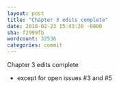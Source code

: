 ```yaml
---
layout: post
title: "Chapter 3 edits complete"
date: 2018-02-23 15:43:20 -0800
sha: f2999fb
wordcount: 32536
categories: commit
---
```

Chapter 3 edits complete

 - except for open issues #3 and #5
